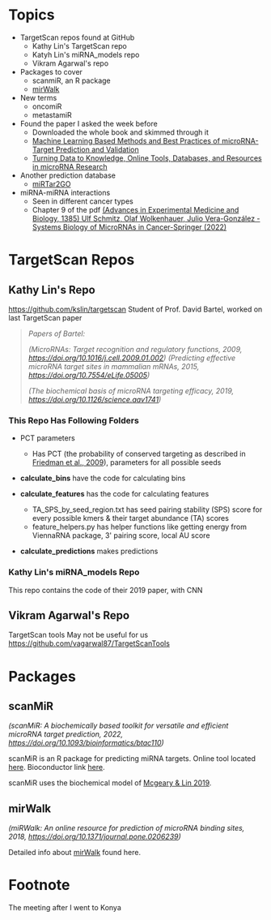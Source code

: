 # Topics

- TargetScan repos found at GitHub
  - Kathy Lin's TargetScan repo
  - Katyh Lin's miRNA_models repo
  - Vikram Agarwal's repo
- Packages to cover
  - scanmiR, an R package
  - [mirWalk](../miRNA%20Databases/mirWalk.md)
- New terms
  - oncomiR
  - metastamiR
- Found the paper I asked the week before
  - Downloaded the whole book and skimmed through it
  - [Machine Learning Based Methods and Best Practices of microRNA-Target Prediction and Validation](../Literature%20Notes/Machine%20Learning%20Based%20Methods%20and%20Best%20Practices%20of%20microRNA-Target%20Prediction%20and%20Validation.md)
  - [Turning Data to Knowledge, Online Tools, Databases, and Resources in microRNA Research](../Literature%20Notes/Turning%20Data%20to%20Knowledge,%20Online%20Tools,%20Databases,%20and%20Resources%20in%20microRNA%20Research.md)
- Another prediction database
  - [miRTar2GO](http://www.mirtar2go.org/downloadPage.html)
- miRNA-miRNA interactions
  - Seen in different cancer types
  - Chapter 9 of the pdf [(Advances in Experimental Medicine and Biology, 1385) Ulf Schmitz, Olaf Wolkenhauer, Julio Vera-González - Systems Biology of MicroRNAs in Cancer-Springer (2022)](../Literature%20Notes/(Advances%20in%20Experimental%20Medicine%20and%20Biology,%201385)%20Ulf%20Schmitz,%20Olaf%20Wolkenhauer,%20Julio%20Vera-González%20-%20Systems%20Biology%20of%20MicroRNAs%20in%20Cancer-Springer%20(2022).pdf)

# TargetScan Repos

## Kathy Lin's Repo

<https://github.com/kslin/targetscan>
Student of Prof. David Bartel, worked on last TargetScan paper

>*Papers of Bartel:*
>
>*(MicroRNAs: Target recognition and regulatory functions, 2009, <https://doi.org/10.1016/j.cell.2009.01.002>)*
>*(Predicting effective microRNA target sites in mammalian mRNAs, 2015, <https://doi.org/10.7554/eLife.05005>)*
>
>*(The biochemical basis of microRNA targeting efficacy, 2019, <https://doi.org/10.1126/science.aav1741>)*

### This Repo Has Following Folders

- PCT parameters
  - Has PCT (the probability of conserved targeting as described in [Friedman et al., 2009](http://genome.cshlp.org/content/19/1/92.long)), parameters for all possible seeds

- **calculate_bins** have the code for calculating bins

- **calculate_features** has the code for calculating features
  - TA_SPS_by_seed_region.txt has seed pairing stability (SPS) score for every possible kmers & their target abundance (TA) scores
  - feature_helpers.py has helper functions like getting energy from ViennaRNA package, 3' pairing score, local AU score
- **calculate_predictions** makes predictions

### Kathy Lin's miRNA_models Repo

This repo contains the code of their 2019 paper, with CNN

## Vikram Agarwal's Repo

TargetScan tools
May not be useful for us
<https://github.com/vagarwal87/TargetScanTools>

# Packages

## scanMiR

*(scanMiR: A biochemically based toolkit for versatile and efficient microRNA target prediction, 2022, <https://doi.org/10.1093/bioinformatics/btac110>)*

scanMiR is an R package for predicting miRNA targets. Online tool located [here](https://ethz-ins.org/scanMiR/). Bioconductor link [here](https://www.bioconductor.org/packages/devel/bioc/vignettes/scanMiR/inst/doc/scanning.html).

scanMiR uses the biochemical model of [Mcgeary & Lin 2019](https://www.science.org/doi/10.1126/science.aav1741).

## mirWalk

*(miRWalk: An online resource for prediction of microRNA binding sites, 2018, <https://doi.org/10.1371/journal.pone.0206239>)*

Detailed info about [mirWalk](../miRNA%20Databases/mirWalk.md) found here.

# Footnote

The meeting after I went to Konya
